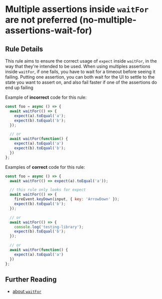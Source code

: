 # Multiple assertions inside `waitFor` are not preferred (no-multiple-assertions-wait-for)

## Rule Details

This rule aims to ensure the correct usage of `expect` inside `waitFor`, in the way that they're intended to be used.
When using multiples assertions inside `waitFor`, if one fails, you have to wait for a timeout before seeing it failing.
Putting one assertion, you can both wait for the UI to settle to the state you want to assert on,
and also fail faster if one of the assertions do end up failing

Example of **incorrect** code for this rule:

```js
const foo = async () => {
  await waitFor(() => {
    expect(a).toEqual('a');
    expect(b).toEqual('b');
  });

  // or
  await waitFor(function() {
    expect(a).toEqual('a')
    expect(b).toEqual('b');
  })
};
```

Examples of **correct** code for this rule:

```js
const foo = async () => {
  await waitFor(() => expect(a).toEqual('a'));

  // this rule only looks for expect
  await waitFor(() => {
    fireEvent.keyDown(input, { key: 'ArrowDown' });
    expect(b).toEqual('b');
  });

  // or
  await waitFor(() => {
    console.log('testing-library');
    expect(b).toEqual('b');
  });

  // or
  await waitFor(function() {
    expect(a).toEqual('a')
  })
};
```

## Further Reading

- [about `waitFor`](https://testing-library.com/docs/dom-testing-library/api-async#waitfor)

